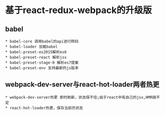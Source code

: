 # 基于react-redux-webpack的升级版

## babel
```
* babel-core 调用babel的api进行转码
* babel-loader 加载babel
* babel-preset-es2015解析es6
* babel-preset-react 解析jsx
* babel-preset-stage-0 解析es7提案
* babel-preset-env 支持最新的js版本
```

## webpack-dev-server与react-hot-loader两者热更
```
* webpack-dev-server热更 即时刷新，状态保不住;由于react中有自己的jsx,HMR搞不定
* react-hot-loader热更，保存当前页状态
```

